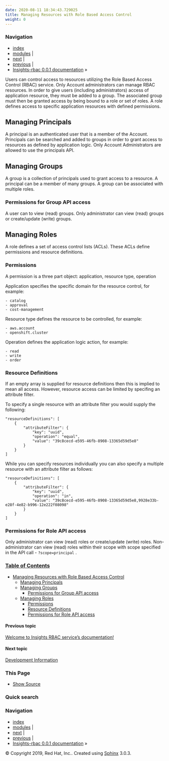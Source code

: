 ```yaml
---
date: 2020-08-11 18:34:43.729025
title: Managing Resources with Role Based Access Control
weight: 0
---
```

### Navigation

  - [index](genindex/ "General Index")
  - [modules](py-modindex/ "Python Module Index") |
  - [next](development/ "Development Information")
    |
  - [previous](index/ "Welcome to Insights RBAC service’s documentation!")
    |
  - [Insights-rbac 0.0.1 documentation](index/) »


Users can control access to resources utilizing the Role Based Access
Control (RBAC) service. Only Account administrators can manage RBAC
resources. In order to give users (including administrators) access of
application resource, they must be added to a group. The associated
group must then be granted access by being bound to a role or set of
roles. A role defines access to specific application resources with
defined permissions.

## Managing Principals

A principal is an authenticated user that is a member of the Account.
Principals can be searched and added to groups in order to grant access
to resources as defined by application logic. Only Account
Administrators are allowed to use the principals API.

## Managing Groups

A group is a collection of principals used to grant access to a
resource. A principal can be a member of many groups. A group can be
associated with multiple roles.

### Permissions for Group API access

A user can to view (read) groups. Only administrator can view (read)
groups or create/update (write) groups.

## Managing Roles

A role defines a set of access control lists (ACLs). These ACLs define
permissions and resource definitions.

### Permissions

A permission is a three part object: application, resource type,
operation

Application specifies the specific domain for the resource control, for
example:

    - catalog
    - approval
    - cost-management

Resource type defines the resource to be controlled, for example:

    - aws.account
    - openshift.cluster

Operation defines the application logic action, for example:

    - read
    - write
    - order

### Resource Definitions

If an empty array is supplied for resource definitions then this is
implied to mean all access. However, resource access can be limited by
specifing an attribute filter.

To specify a single resource with an attribute filter you would supply
the following:

    "resourceDefinitions": [
        {
            "attributeFilter": {
                "key": "uuid",
                "operation": "equal",
                "value": "39c8cecd-e595-46fb-8908-13365d59d5e8"
            }
        }
    ]

While you can specify resources individually you can also specify a
multiple resource with an attribute filter as follows:

    "resourceDefinitions": [
        {
            "attributeFilter": {
                "key": "uuid",
                "operation": "in",
                "value": "39c8cecd-e595-46fb-8908-13365d59d5e8,9928e33b-e28f-4e82-b996-12e222f08098"
            }
        }
    ]

### Permissions for Role API access

Only administrator can view (read) roles or create/update (write) roles.
Non-administrator can view (read) roles within their scope with scope
specified in the API call - ` ?scope=principal ` .

### [Table of Contents](index/)

  - [Managing Resources with Role Based Access Control](#)
      - [Managing Principals](#managing-principals)
      - [Managing Groups](#managing-groups)
          - [Permissions for Group API
            access](#permissions-for-group-api-access)
      - [Managing Roles](#managing-roles)
          - [Permissions](#permissions)
          - [Resource Definitions](#resource-definitions)
          - [Permissions for Role API
            access](#permissions-for-role-api-access)

#### Previous topic

[Welcome to Insights RBAC service’s
documentation\!](index/ "previous chapter")

#### Next topic

[Development Information](development/ "next chapter")

### This Page

  - [Show Source](_sources/management.rst.txt)

### Quick search

### Navigation

  - [index](genindex/ "General Index")
  - [modules](py-modindex/ "Python Module Index") |
  - [next](development/ "Development Information")
    |
  - [previous](index/ "Welcome to Insights RBAC service’s documentation!")
    |
  - [Insights-rbac 0.0.1 documentation](index/) »

© Copyright 2019, Red Hat, Inc.. Created using
[Sphinx](http://sphinx-doc.org/) 3.0.3.